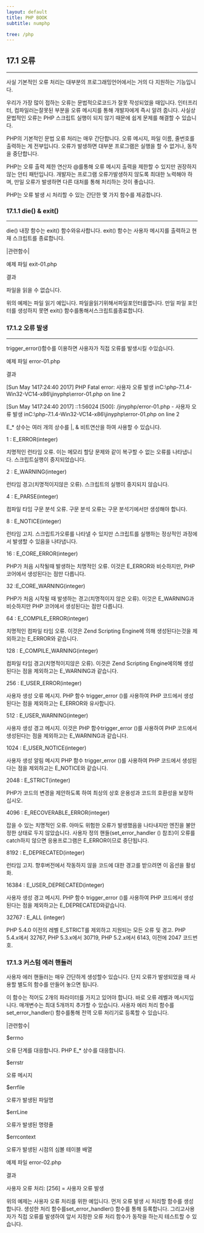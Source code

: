 ```yaml
---
layout: default
title: PHP BOOK
subtitle: numphp

tree: /php
---
```



## 17.1 오류
<hr>
사실 기본적인 오류 처리는 대부분의 프로그래밍언어에서는 거의 다 지원하는 기능입니다.

우리가 가장 많이 접하는 오류는 문법적으로코드가 잘못 작성되었을 때입니다. 인터프리터, 컴파일러는잘못된 부분을 오류 메시지를 통해 개발자에게 즉시 알려 줍니다. 사실상 문법적인 오류는 PHP 스크립트 실행이 되지 않기 때문에 쉽게 문제를 해결할 수 있습니다.

PHP의 기본적인 문법 오류 처리는 매우 간단합니다. 오류 메시지, 파일 이름, 줄번호를 출력하는 게 전부입니다. 오류가 발생하면 대부분 프로그램은 실행을 할 수 없거나, 동작을 중단합니다. 

PHP는 오류 출력 제한 연산자 @를통해 오류 메시지 출력을 제한할 수 있지만 권장하지 않는 안티 패턴입니다. 개발자는 프로그램 오류가발생하지 않도록 최대한 노력해야 하며, 만일 오류가 발생하면 다른 대처를 통해 처리하는 것이 좋습니다.

PHP는 오류 발생 시 처리할 수 있는 간단한 몇 가지 함수를 제공합니다.

 
### 17.1.1 die() & exit()
<hr>
die() 내장 함수는 exit() 함수와유사합니다. exit() 함수는 사용자 메시지를 출력하고 현재 스크립트를 종료합니다. 

|관련함수|

예제 파일 exit-01.php

 
결과

파일을 읽을 수 없습니다.

위의 예제는 파일 읽기 예입니다. 파일을읽기위해서파일포인터를엽니다. 만일 파일 포인터를 생성하지 못면 exit() 함수를통해서스크립트를종료합니다.

### 17.1.2 오류 발생
<hr>
trigger_error()함수를 이용하면 사용자가 직접 오류를 발생시킬 수있습니다.

예제 파일 error-01.php

결과

[Sun May 1417:24:40 2017] PHP Fatal error: 사용자 오류 발생 inC:\php-7.1.4-Win32-VC14-x86\jinyphp\error-01.php on line 2

[Sun May 1417:24:40 2017] ::1:56024 [500]: /jinyphp/error-01.php - 사용자 오류 발생 inC:\php-7.1.4-Win32-VC14-x86\jinyphp\error-01.php on line 2

 

E_* 상수는 여러 개의 상수를 |, & 비트연산을 하여 사용할 수 있습니다.

 

1 : E_ERROR(integer)

치명적인 런타임 오류. 이는 메모리 할당 문제와 같이 복구할 수 없는 오류를 나타냅니다. 스크립트실행이 중지되었습니다.

 

2 : E_WARNING(integer)

런타임 경고(치명적이지않은 오류). 스크립트의 실행이 중지되지 않습니다.


4 : E_PARSE(integer)

컴파일 타임 구문 분석 오류. 구문 분석 오류는 구문 분석기에서만 생성해야 합니다.

8 : E_NOTICE(integer)

런타임 고지. 스크립트가오류를 나타낼 수 있지만 스크립트를 실행하는 정상적인 과정에서 발생할 수 있음을 나타냅니다.


16 : E_CORE_ERROR(integer)

PHP가 처음 시작될때 발생하는 치명적인 오류. 이것은 E_ERROR와 비슷하지만, PHP 코어에서 생성된다는 점만 다릅니다.


32 :E_CORE_WARNING(integer)

PHP가 처음 시작될 때 발생하는 경고(치명적이지 않은 오류). 이것은 E_WARNING과 비슷하지만 PHP 코어에서 생성된다는 점만 다릅니다.

64 : E_COMPILE_ERROR(integer)

치명적인 컴파일 타임 오류. 이것은 Zend Scripting Engine에 의해 생성된다는것을 제외하고는 E_ERROR와 같습니다.


128 : E_COMPILE_WARNING(integer)

컴파일 타임 경고(치명적이지않은 오류). 이것은 Zend Scripting Engine에의해 생성된다는 점을 제외하고는 E_WARNING과 같습니다.


256 : E_USER_ERROR(integer)

사용자 생성 오류 메시지. PHP 함수 trigger_error ()를 사용하여 PHP 코드에서 생성된다는 점을 제외하고는 E_ERROR와 유사합니다. 

512 : E_USER_WARNING(integer)

사용자 생성 경고 메시지. 이것은 PHP 함수trigger_error ()를 사용하여 PHP 코드에서 생성된다는 점을 제외하고는 E_WARNING과 같습니다.


1024 : E_USER_NOTICE(integer)

사용자 생성 알림 메시지 PHP 함수 trigger_error ()를 사용하여 PHP 코드에서 생성된다는 점을 제외하고는 E_NOTICE와 같습니다.


2048 : E_STRICT(integer)

PHP가 코드의 변경을 제안하도록 하여 최상의 상호 운용성과 코드의 호환성을 보장하십시오.


4096 : E_RECOVERABLE_ERROR(integer)

잡을 수 있는 치명적인 오류. 아마도 위험한 오류가 발생했음을 나타내지만 엔진을 불안정한 상태로 두지 않았습니다. 사용자 정의 핸들(set_error_handler () 참조)이 오류를 catch하지 않으면 응용프로그램은 E_ERROR이므로 중단됩니다.


8192 : E_DEPRECATED(integer)

런타임 고지. 향후버전에서 작동하지 않을 코드에 대한 경고를 받으려면 이 옵션을 활성화.


16384 : E_USER_DEPRECATED(integer)

사용자 생성 경고 메시지. PHP 함수 trigger_error ()를 사용하여 PHP 코드에서 생성된다는 점을 제외하고는 E_DEPRECATED와같습니다.


32767 : E_ALL (integer)

PHP 5.4.0 이전의 레벨 E_STRICT를 제외하고 지원되는 모든 오류 및 경고.
PHP 5.4.x에서 32767, PHP 5.3.x에서
30719, PHP 5.2.x에서 6143, 이전에
2047 코드번호.

 
### 17.1.3 커스텀 에러 핸들러

사용자 에러 핸들러는 매우 간단하게 생성할수 있습니다. 단지 오류가 발생되었을 때 사용할 별도의 함수를 만들어 놓으면 됩니다.  

이 함수는 적어도 2개의 파라미터를 가지고 있어야 합니다. 바로 오류 레벨과 메시지입니다. 매개변수는 최대 5개까지 추가할 수 있습니다. 사용자 에러 처리 함수를 set_error_handler() 함수를통해 전역 오류 처리기로 등록할 수 있습니다.  

|관련함수|

$errno

오류 단계를 대응합니다. PHP E_* 상수를 대응합니다.

 

$errstr

오류 메시지


$errfile

오류가 발생된 파일명

 

$errLine

오류가 발생된 명령줄

 

$errcontext

오류가 발생된 시점의 심볼 테이블 배열

 
예제 파일 error-02.php

결과

사용자 오류 처리: [256] = 사용자 오류 발생 

위의 예제는 사용자 오류 처리를 위한 예입니다. 먼저 오류 발생 시 처리할 함수를 생성합니다. 생성한 처리 함수를set_error_handler() 함수를 통해 등록합니다. 그리고사용자가 직접 오류를 발생하여 앞서 지정한 오류 처리 함수가 동작을 하는지 테스트할 수 있습니다.

 
